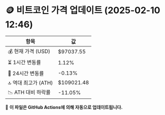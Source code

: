 # 🪙 비트코인 가격 업데이트 (2025-02-10 12:46)

| 항목                | 값 |
|--------------------|----------------|
| 💰 현재 가격 (USD) | $97037.55 |
| ⏳ 1시간 변동률    | 1.12% |
| 📆 24시간 변동률   | -0.13% |
| 🔝 역대 최고가 (ATH) | $109021.48 |
| 📉 ATH 대비 하락률 | -11.05% |

🔄 **이 파일은 GitHub Actions에 의해 자동으로 업데이트됩니다.**
